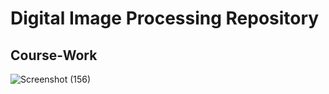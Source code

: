 # Digital Image Processing Repository

## Course-Work
![Screenshot (156)](https://github.com/user-attachments/assets/18c932f0-3ee6-4a00-a4c7-c6d21e8c5727)
